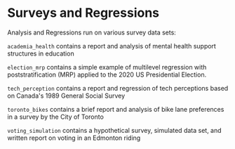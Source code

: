 # Surveys and Regressions

Analysis and Regressions run on various survey data sets:

`academia_health` contains a report and analysis of mental health support structures in education

`election_mrp` contains a simple example of multilevel regression with poststratification (MRP) applied to the 2020 US Presidential Election.

`tech_perception` contains a report and regression of tech perceptions based on Canada's 1989 General Social Survey

`toronto_bikes` contains a brief report and analysis of bike lane preferences in a survey by the City of Toronto

`voting_simulation` contains a hypothetical survey, simulated data set, and written report on voting in an Edmonton riding





